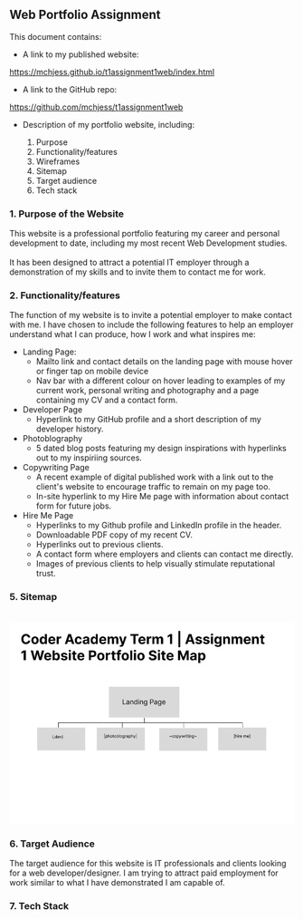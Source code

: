 ## Web Portfolio Assignment

This document contains:

* A link to my published website:

https://mchjess.github.io/t1assignment1web/index.html

* A link to the GitHub repo:

https://github.com/mchjess/t1assignment1web

* Description of my portfolio website, including:


    1. Purpose
    2. Functionality/features
    3. Wireframes
    4. Sitemap
    5. Target audience
    6. Tech stack

### 1. Purpose of the Website

This website is a professional portfolio featuring my career and personal development to date, including my most recent Web Development studies. \
\
It has been designed to attract a potential IT employer through a demonstration of my skills and to invite them to contact me for work.

### 2. Functionality/features

The function of my website is to invite a potential employer to make contact with me. I have chosen to include the following features to help an employer understand what I can produce, how I work and what inspires me:

* Landing Page:
    * Mailto link and contact details on the landing page with mouse hover or finger tap on mobile device
    * Nav bar with a different colour on hover leading to examples of my current work, personal writing and photography and a page containing my CV and a contact form.
* Developer Page
    * Hyperlink to my GitHub profile and a short description of my developer history.
* Photoblography
    * 5 dated blog posts featuring my design inspirations with hyperlinks out to my inspiriing sources.
* Copywriting Page
    * A recent example of digital published work with a link out to the client's website to encourage traffic to remain on my page too.
    * In-site hyperlink to my Hire Me page with information about contact form for future jobs.
* Hire Me Page
    * Hyperlinks to my Github profile and LinkedIn profile in the header.
    * Downloadable PDF copy of my recent CV.
    * Hyperlinks out to previous clients.
    * A contact form where employers and clients can contact me directly.
    * Images of previous clients to help visually stimulate reputational trust.


### 5. Sitemap
\
    ![sitemap](./images/Website%20Portfolio%20Sitemap.png)

### 6. Target Audience

The target audience for this website is IT professionals and clients looking for a web developer/designer. I am trying to attract paid employment for work similar to what I have demonstrated I am capable of.

### 7. Tech Stack